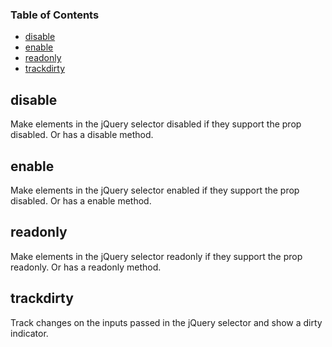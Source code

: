 <!-- Generated by documentation.js. Update this documentation by updating the source code. -->

### Table of Contents

-   [disable](#disable)
-   [enable](#enable)
-   [readonly](#readonly)
-   [trackdirty](#trackdirty)

## disable

Make elements in the jQuery selector disabled if they support the prop disabled. Or has a disable method.

## enable

Make elements in the jQuery selector enabled if they support the prop disabled. Or has a enable method.

## readonly

Make elements in the jQuery selector readonly if they support the prop readonly. Or has a readonly method.

## trackdirty

Track changes on the inputs passed in the jQuery selector and show a dirty indicator.
